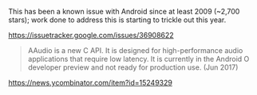 This has been a known issue with Android since at least 2009 (~2,700 stars); work done to address this is starting to trickle out this year.

https://issuetracker.google.com/issues/36908622

>AAudio is a new C API. It is designed for high-performance audio applications that require low latency. It is currently in the Android O developer preview and not ready for production use. (Jun 2017)

https://news.ycombinator.com/item?id=15249329
